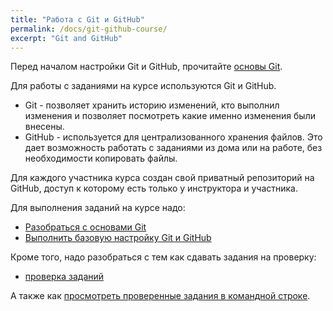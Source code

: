 ```yaml
---
title: "Работа с Git и GitHub"
permalink: /docs/git-github-course/
excerpt: "Git and GitHub"
---
```


Перед началом настройки Git и GitHub, прочитайте [основы Git](https://pyneng.github.io/docs/git-basics/).

Для работы с заданиями на курсе используются Git и GitHub.

* Git - позволяет хранить историю изменений, кто выполнил изменения и позволяет посмотреть какие именно изменения были внесены.
* GitHub - используется для централизованного хранения файлов. Это дает возможность работать с заданиями из дома или на работе, без необходимости копировать файлы.

Для каждого участника курса создан свой приватный репозиторий на GitHub, доступ к которому есть только у инструктора и участника.

Для выполнения заданий на курсе надо:

* [Разобраться с основами Git](https://pyneng.github.io/docs/git-basics/)
* [Выполнить базовую настройку Git и GitHub](https://pyneng.github.io/docs/git-github-setup/)

Кроме того, надо разобраться с тем как сдавать задания на проверку:

* [проверка заданий](https://pyneng.github.io/docs/task-check/)

А также как [просмотреть проверенные задания в командной строке](https://pyneng.github.io/docs/checked-tasks-git/).


